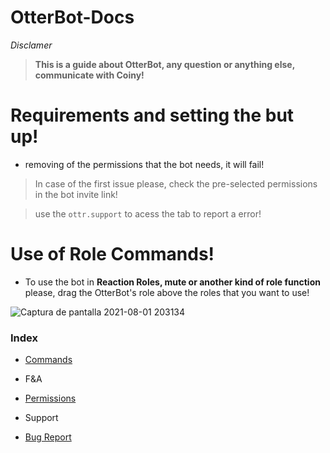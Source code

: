 # OtterBot-Docs

*Disclamer*  

> **This is a guide about OtterBot, any question or anything else, communicate with Coiny!**

# Requirements and setting the but up!

* removing of the permissions that the bot needs, it will fail!

> In case of the first issue please, check the pre-selected permissions in the bot invite link!

> use the `ottr.support` to acess the tab to report a error!

# Use of Role Commands!

* To use the bot in **Reaction Roles, mute or another kind of role function** please, drag the OtterBot's role above the roles that you want to use!


![Captura de pantalla 2021-08-01 203134](https://user-images.githubusercontent.com/70237066/127793019-3ecba5f9-deb4-46f6-bc93-3f75709baf1c.png)

### Index

* [Commands](https://github.com/Cd-corgi/OtterBot-Docs/blob/commands/README.md#commands)

* F&A

* [Permissions](https://github.com/Cd-corgi/OtterBot-Docs/blob/commands/README.md#permissions-guides)

* Support

* [Bug Report](https://docs.google.com/forms/d/e/1FAIpQLSdI5taq0_nCn2U9B_bWBf5bqgbG9YCNl68hcOooAl3XqytzOg/viewform)


